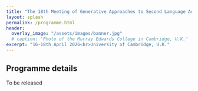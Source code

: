 ```yaml
---
title: "The 18th Meeting of Generative Approaches to Second Language Acquisition"
layout: splash
permalink: /programme.html
header:
  overlay_image: "/assets/images/banner.jpg"
  # caption: 'Photo of the Murray Edwards College in Cambridge, U.K.'
excerpt: "16-18th April 2026<br>University of Cambridge, U.K."
---
```

## Programme details

To be released


